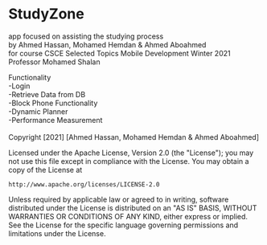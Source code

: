 # StudyZone
app focused on assisting the studying process <br/>
by
Ahmed Hassan,
Mohamed Hemdan &
Ahmed Aboahmed
<br/>
for course CSCE Selected Topics Mobile Development Winter 2021<br/>
Professor Mohamed Shalan



Functionality<br/>
-Login <br/>
-Retrieve Data from DB<br/>
-Block Phone Functionality<br/>
-Dynamic Planner<br/>
-Performance Measurement<br/>
<br/>
Copyright [2021] [Ahmed Hassan, Mohamed Hemdan & Ahmed Aboahmed]

Licensed under the Apache License, Version 2.0 (the "License");
you may not use this file except in compliance with the License.
You may obtain a copy of the License at

    http://www.apache.org/licenses/LICENSE-2.0

Unless required by applicable law or agreed to in writing, software
distributed under the License is distributed on an "AS IS" BASIS,
WITHOUT WARRANTIES OR CONDITIONS OF ANY KIND, either express or implied.
See the License for the specific language governing permissions and
limitations under the License.
